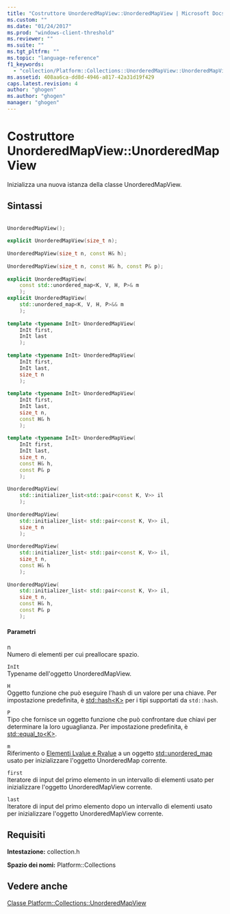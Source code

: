 ```yaml
---
title: "Costruttore UnorderedMapView::UnorderedMapView | Microsoft Docs"
ms.custom: ""
ms.date: "01/24/2017"
ms.prod: "windows-client-threshold"
ms.reviewer: ""
ms.suite: ""
ms.tgt_pltfrm: ""
ms.topic: "language-reference"
f1_keywords: 
  - "collection/Platform::Collections::UnorderedMapView::UnorderedMapView"
ms.assetid: 408aa6ca-dd8d-4946-a817-42a31d19f429
caps.latest.revision: 4
author: "ghogen"
ms.author: "ghogen"
manager: "ghogen"
---
```

# Costruttore UnorderedMapView::UnorderedMapView
Inizializza una nuova istanza della classe UnorderedMapView.  
  
## Sintassi  
  
```cpp  
  
UnorderedMapView();  
  
explicit UnorderedMapView(size_t n);  
  
UnorderedMapView(size_t n, const H& h);  
  
UnorderedMapView(size_t n, const H& h, const P& p);  
  
explicit UnorderedMapView(  
    const std::unordered_map<K, V, H, P>& m  
    );  
explicit UnorderedMapView(  
    std::unordered_map<K, V, H, P>&& m  
    );  
  
template <typename InIt> UnorderedMapView(  
    InIt first,  
    InIt last  
    );  
  
template <typename InIt> UnorderedMapView(  
    InIt first,  
    InIt last,  
    size_t n  
    );  
  
template <typename InIt> UnorderedMapView(  
    InIt first,  
    InIt last,  
    size_t n,  
    const H& h  
    );  
  
template <typename InIt> UnorderedMapView(  
    InIt first,  
    InIt last,  
    size_t n,  
    const H& h,  
    const P& p  
    );  
  
UnorderedMapView(  
    std::initializer_list<std::pair<const K, V>> il  
    );  
  
UnorderedMapView(  
    std::initializer_list< std::pair<const K, V>> il,  
    size_t n  
    );  
  
UnorderedMapView(  
    std::initializer_list< std::pair<const K, V>> il,  
    size_t n,  
    const H& h  
    );  
  
UnorderedMapView(  
    std::initializer_list< std::pair<const K, V>> il,  
    size_t n,  
    const H& h,  
    const P& p  
    );  
```  
  
#### Parametri  
 n  
 Numero di elementi per cui preallocare spazio.  
  
 `InIt`  
 Typename dell'oggetto UnorderedMapView.  
  
 `H`  
 Oggetto funzione che può eseguire l'hash di un valore per una chiave. Per impostazione predefinita, è [std::hash\<K\>](http://msdn.microsoft.com/it-it/54f67435-af9d-4217-a29d-fa4d2491a104) per i tipi supportati da `std::hash`.  
  
 `P`  
 Tipo che fornisce un oggetto funzione che può confrontare due chiavi per determinare la loro uguaglianza. Per impostazione predefinita, è [std::equal\_to\<K\>](../standard-library/equal-to-struct.md).  
  
 `m`  
 Riferimento o [Elementi Lvalue e Rvalue](../Topic/Lvalues%20and%20Rvalues%20\(Visual%20C++\).md) a un oggetto [std::unordered\_map](../standard-library/unordered-map-class.md) usato per inizializzare l'oggetto UnorderedMap corrente.  
  
 `first`  
 Iteratore di input del primo elemento in un intervallo di elementi usato per inizializzare l'oggetto UnorderedMapView corrente.  
  
 `last`  
 Iteratore di input del primo elemento dopo un intervallo di elementi usato per inizializzare l'oggetto UnorderedMapView corrente.  
  
## Requisiti  
 **Intestazione:** collection.h  
  
 **Spazio dei nomi:** Platform::Collections  
  
## Vedere anche  
 [Classe Platform::Collections::UnorderedMapView](../cppcx/platform-collections-unorderedmapview-class.md)